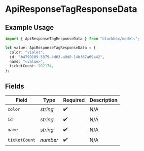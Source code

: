 # ApiResponseTagResponseData

## Example Usage

```typescript
import { ApiResponseTagResponseData } from "blackbox/models";

let value: ApiResponseTagResponseData = {
  color: "violet",
  id: "b4799109-5879-4d03-a9d0-14bf87a69a42",
  name: "<value>",
  ticketCount: 992174,
};
```

## Fields

| Field              | Type               | Required           | Description        |
| ------------------ | ------------------ | ------------------ | ------------------ |
| `color`            | *string*           | :heavy_check_mark: | N/A                |
| `id`               | *string*           | :heavy_check_mark: | N/A                |
| `name`             | *string*           | :heavy_check_mark: | N/A                |
| `ticketCount`      | *number*           | :heavy_check_mark: | N/A                |
